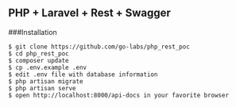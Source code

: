 ## PHP + Laravel + Rest + Swagger

###Installation

	$ git clone https://github.com/go-labs/php_rest_poc
	$ cd php_rest_poc
	$ composer update
	$ cp .env.example .env
	$ edit .env file with database information
	$ php artisan migrate
	$ php artisan serve
	$ open http://localhost:8000/api-docs in your favorite browser

